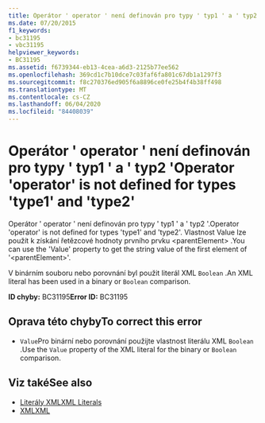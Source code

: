 ```yaml
---
title: Operátor ' operator ' není definován pro typy ' typ1 ' a ' typ2 '
ms.date: 07/20/2015
f1_keywords:
- bc31195
- vbc31195
helpviewer_keywords:
- BC31195
ms.assetid: f6739344-eb13-4cea-a6d3-2125b77ee562
ms.openlocfilehash: 369cd1c7b10dce7c03faf6fa801c67db1a1297f3
ms.sourcegitcommit: f8c270376ed905f6a8896ce0fe25b4f4b38ff498
ms.translationtype: MT
ms.contentlocale: cs-CZ
ms.lasthandoff: 06/04/2020
ms.locfileid: "84408039"
---
```

# <a name="operator-operator-is-not-defined-for-types-type1-and-type2"></a><span data-ttu-id="fdba3-102">Operátor ' operator ' není definován pro typy ' typ1 ' a ' typ2 '</span><span class="sxs-lookup"><span data-stu-id="fdba3-102">Operator 'operator' is not defined for types 'type1' and 'type2'</span></span>
<span data-ttu-id="fdba3-103">Operátor ' operator ' není definován pro typy ' typ1 ' a ' typ2 '.</span><span class="sxs-lookup"><span data-stu-id="fdba3-103">Operator 'operator' is not defined for types 'type1' and 'type2'.</span></span> <span data-ttu-id="fdba3-104">Vlastnost Value lze použít k získání řetězcové hodnoty prvního prvku \<parentElement> .</span><span class="sxs-lookup"><span data-stu-id="fdba3-104">You can use the 'Value' property to get the string value of the first element of '\<parentElement>'.</span></span>  
  
 <span data-ttu-id="fdba3-105">V binárním souboru nebo porovnání byl použit literál XML `Boolean` .</span><span class="sxs-lookup"><span data-stu-id="fdba3-105">An XML literal has been used in a binary or `Boolean` comparison.</span></span>  
  
 <span data-ttu-id="fdba3-106">**ID chyby:** BC31195</span><span class="sxs-lookup"><span data-stu-id="fdba3-106">**Error ID:** BC31195</span></span>  
  
## <a name="to-correct-this-error"></a><span data-ttu-id="fdba3-107">Oprava této chyby</span><span class="sxs-lookup"><span data-stu-id="fdba3-107">To correct this error</span></span>  
  
- <span data-ttu-id="fdba3-108">`Value`Pro binární nebo porovnání použijte vlastnost literálu XML `Boolean` .</span><span class="sxs-lookup"><span data-stu-id="fdba3-108">Use the `Value` property of the XML literal for the binary or `Boolean` comparison.</span></span>  
  
## <a name="see-also"></a><span data-ttu-id="fdba3-109">Viz také</span><span class="sxs-lookup"><span data-stu-id="fdba3-109">See also</span></span>

- [<span data-ttu-id="fdba3-110">Literály XML</span><span class="sxs-lookup"><span data-stu-id="fdba3-110">XML Literals</span></span>](../language-reference/xml-literals/index.md)
- [<span data-ttu-id="fdba3-111">XML</span><span class="sxs-lookup"><span data-stu-id="fdba3-111">XML</span></span>](../programming-guide/language-features/xml/index.md)
